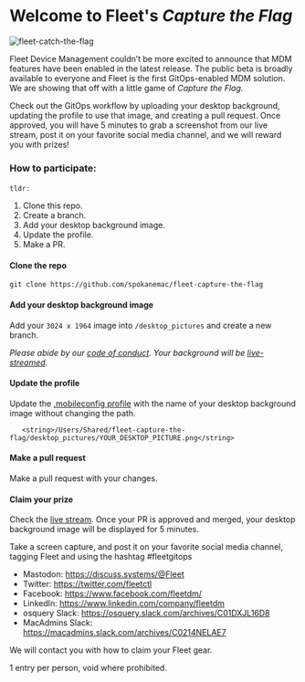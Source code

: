 # Welcome to Fleet's _Capture the Flag_

![fleet-catch-the-flag](https://user-images.githubusercontent.com/6200229/231500664-5b5d14b6-795d-49fa-8a70-5e107e4cb23e.png)

Fleet Device Management couldn’t be more excited to announce that MDM features have been enabled in the latest release. The public beta is broadly available to everyone and Fleet is the first GitOps-enabled MDM solution.  We are showing that off with a little game of _Capture the Flag._ 

Check out the GitOps workflow by uploading your desktop background, updating the profile to use that image, and creating a pull request. Once approved, you will have 5 minutes to grab a screenshot from our live stream, post it on your favorite social media channel, and we will reward you with prizes!

### How to participate:

`tldr:` 

1.  Clone this repo.
2.  Create a branch.
3.  Add your desktop background image.
4.  Update the profile.
5.  Make a PR.

#### Clone the repo

```shell
git clone https://github.com/spokanemac/fleet-capture-the-flag
```

#### Add your desktop background image

Add your `3024 x 1964` image into `/desktop_pictures` and create a new branch.

_Please abide by our_ [_code of conduct_](https://github.com/fleetdm/fleet/blob/main/CODE_OF_CONDUCT.md)_. Your background will be [live-streamed](https://www.twitch.tv/fleetdm)._

#### Update the profile

Update the [.mobileconfig profile](https://github.com/spokanemac/fleet-capture-the-flag/blob/8be2471224e11783aaef2e98ab046aa514e24a04/mdm_profiles/set_desktop_picture.mobileconfig#L19) with the name of your desktop background image without changing the path.

```
   <string>/Users/Shared/fleet-capture-the-flag/desktop_pictures/YOUR_DESKTOP_PICTURE.png</string>
```

#### Make a pull request

Make a pull request with your changes.

#### Claim your prize

Check the [live stream](https://www.twitch.tv/fleetdm). Once your PR is approved and merged, your desktop background image will be displayed for 5 minutes.

Take a screen capture, and post it on your favorite social media channel, tagging Fleet and using the hashtag #fleetgitops
- Mastodon: https://discuss.systems/@Fleet
- Twitter: https://twitter.com/fleetctl
- Facebook: https://www.facebook.com/fleetdm/
- LinkedIn: https://www.linkedin.com/company/fleetdm
- osquery Slack: https://osquery.slack.com/archives/C01DXJL16D8
- MacAdmins Slack: https://macadmins.slack.com/archives/C0214NELAE7

We will contact you with how to claim your Fleet gear.

1 entry per person, void where prohibited.
